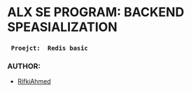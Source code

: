 # ALX SE PROGRAM: BACKEND SPEASIALIZATION
### `  Proejct:  Redis basic  `
### AUTHOR:
- [RifkiAhmed](https://github.com/RifkiAhmed)